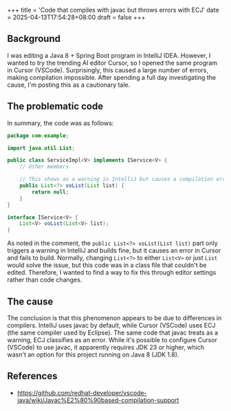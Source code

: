 +++
title = 'Code that compiles with javac but throws errors with ECJ'
date = 2025-04-13T17:54:28+08:00
draft = false
+++

## Background

I was editing a Java 8 + Spring Boot program in IntelliJ IDEA.
However, I wanted to try the trending AI editor Cursor, so I opened the same program in Cursor (VSCode).
Surprisingly, this caused a large number of errors, making compilation impossible.
After spending a full day investigating the cause, I'm posting this as a cautionary tale.

## The problematic code

In summary, the code was as follows:

```java
package com.example;

import java.util.List;

public class ServiceImpl<V> implements IService<V> {
    // Other members

    // This shows as a warning in IntelliJ but causes a compilation error in Cursor (VSCode)
    public List<?> voList(List list) {
        return null;
    }
}

interface IService<V> {
    List<V> voList(List<V> list);
}
```

As noted in the comment, the `public List<?> voList(List list)` part only triggers a warning in IntelliJ and builds fine, but it causes an error in Cursor and fails to build.
Normally, changing `List<?>` to either `List<V>` or just `List` would solve the issue, but this code was in a class file that couldn't be edited.
Therefore, I wanted to find a way to fix this through editor settings rather than code changes.

## The cause

The conclusion is that this phenomenon appears to be due to differences in compilers.
IntelliJ uses javac by default, while Cursor (VSCode) uses ECJ (the same compiler used by Eclipse).
The same code that javac treats as a warning, ECJ classifies as an error.
While it's possible to configure Cursor (VSCode) to use javac, it apparently requires JDK 23 or higher, which wasn't an option for this project running on Java 8 (JDK 1.8).

## References

- <https://github.com/redhat-developer/vscode-java/wiki/Javac%E2%80%90based-compilation-support>
